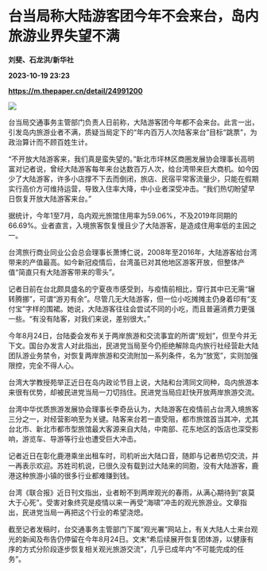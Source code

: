 # 台当局称大陆游客团今年不会来台，岛内旅游业界失望不满
**刘斐、石龙洪/新华社**

**2023-10-19 23:23**

**https://m.thepaper.cn/detail/24991200**

![](https://imagecloud.thepaper.cn/thepaper/image/274/803/113.jpg)

台当局交通事务主管部门负责人日前称，大陆游客团今年都不会来台。此言一出，引发岛内旅游业者不满，质疑当局定下的“年内百万人次陆客来台”目标“跳票”，为政治算计而不顾百姓生计。

“不开放大陆游客来，我们真是蛮失望的。”新北市坪林区商圈发展协会理事长高明富对记者说，曾经大陆游客每年来台达数百万人次，给台湾带来巨大商机。如今因少了大陆游客，许多小店撑不下去而倒闭，旅店、民宿平常客流量少，只能在假期实行高价方可维持运营，导致入住率大降，中小业者深受冲击。“我们热切盼望早日恢复开放大陆游客来台。”

据统计，今年1至7月，岛内观光旅馆住用率为59.06%，不及2019年同期的66.69%。业者直言，入境旅客恢复慢且少了大陆游客，是造成住用率低的主因之一。

台湾旅行商业同业公会总会理事长萧博仁说，2008年至2016年，大陆游客给台湾带来的产值最高。如今新冠疫情后，台湾虽已对其他地区游客开放，但整体产值“简直只有大陆游客带来的零头”。

记者日前在台北颇具盛名的宁夏夜市感受到，与疫情前相比，穿行其中已无需“辗转腾挪”，可谓“游刃有余”。尽管几无大陆游客，但一位小吃摊摊主仍身着印有“支付宝”字样的围裙。她说，大陆游客往往会尝试不同的小吃，而且普遍消费力更强一些。“有没有陆客，对我们来说，差别很大。”

今年8月24日，台陆委会发布关于两岸旅游和交流事宜的所谓“规划”，但至今并无下文。国台办发言人对此指出，民进党当局至今仍拒绝解除岛内旅行社经营赴大陆团队游业务禁令，对恢复两岸旅游和交流附加一系列条件，名为“放宽”，实则加强限控，完全不得人心。

台湾大学教授苑举正近日在岛内政论节目上说，大陆和台湾同文同种，岛内旅游本来很有优势，却被民进党当局一刀切挡住。民进党当局应赶快开放两岸旅游交流。

台湾中华优质旅游发展协会理事长李奇岳认为，大陆游客在疫情前占台湾入境旅客三分之一，对经营影响至为关键。陆客来台若一直受阻，都市旅馆首当其冲，尤其台北市、新北市都市型旅馆最大客源来自大陆，中南部、花东地区的饭店也深受影响，游览车、导游等行业也遭受巨大冲击。

记者近日在彰化鹿港乘坐出租车时，司机听出大陆口音，随即与记者热切交流，并一再表示欢迎。苏姓司机说，已很久没有载到过大陆来的同胞，没有大陆游客，鹿港这种旅游小镇的很多行业都难赚到钱。

台湾《联合报》近日刊文指出，业者盼不到两岸观光的春雨，从满心期待到“哀莫大于心死”。受害对象终究是疫情以来一再受“海啸”冲击的观光旅游业。文章指出，民进党当局一再把这个行业的希望浇熄。

截至记者发稿时，台交通事务主管部门下属“观光署”网站上，有关大陆人士来台观光的新闻及布告仍停留在今年8月24日。文末“希后续展开恢复团体游，以健康有序的方式分阶段逐步恢复相关观光旅游交流”，几乎已成年内“不可能完成的任务”。